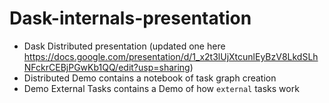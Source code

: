 # Dask-internals-presentation

- Dask Distributed presentation (updated one here https://docs.google.com/presentation/d/1_x2t3lUjXtcunlEyBzV8LkdSLhNFckrCEBjPGwKb1QQ/edit?usp=sharing)
- Distributed Demo contains a notebook of task graph creation
- Demo External Tasks contains a Demo of how `external` tasks work
